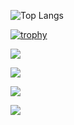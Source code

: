 
![Top Langs](https://github-readme-stats.vercel.app/api/top-langs/?username=Ametisto26&langs_count=7&layout=compact&theme=highcontrast&hide=css,html,javascript)

[![trophy](https://github-profile-trophy.vercel.app/?username=Ametisto26&theme=radical&column=7)](https://github.com/ryo-ma/github-profile-trophy)

![](http://github-profile-summary-cards.vercel.app/api/cards/profile-details?username=ametisto26&theme=dark) 

![](http://github-profile-summary-cards.vercel.app/api/cards/repos-per-language?username=ametisto26&theme=chartreuse_dark) 

![](http://github-profile-summary-cards.vercel.app/api/cards/most-commit-language?username=ametisto26&theme=shades_of_purple) 

<!---
![](http://github-profile-summary-cards.vercel.app/api/cards/stats?username=ametisto26&theme=shades_of_purple)
--->

![](http://github-profile-summary-cards.vercel.app/api/cards/productive-time?username=ametisto26&theme=gotham&utcOffset=8) 

<!---
![Top Langs](https://github-readme-stats.vercel.app/api?username=Ametisto26&count_private=true&layout=compact&show_icons=true&theme=dark)


- 👋 Hi, I’m @ametisto26
- 👀 I’m interested in ...
- 🌱 I’m currently learning ...
- 💞️ I’m looking to collaborate on ...
- 📫 How to reach me ...

ametisto26/ametisto26 is a ✨ special ✨ repository because its `README.md` (this file) appears on your GitHub profile.
You can click the Preview link to take a look at your changes.
--->
